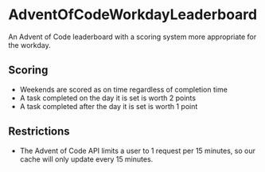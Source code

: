 # AdventOfCodeWorkdayLeaderboard
An Advent of Code leaderboard with a scoring system more appropriate for the workday.

## Scoring

- Weekends are scored as on time regardless of completion time
- A task completed on the day it is set is worth 2 points
- A task completed after the day it is set is worth 1 point

## Restrictions

- The Advent of Code API limits a user to 1 request per 15 minutes, so our cache will only update every 15 minutes.
